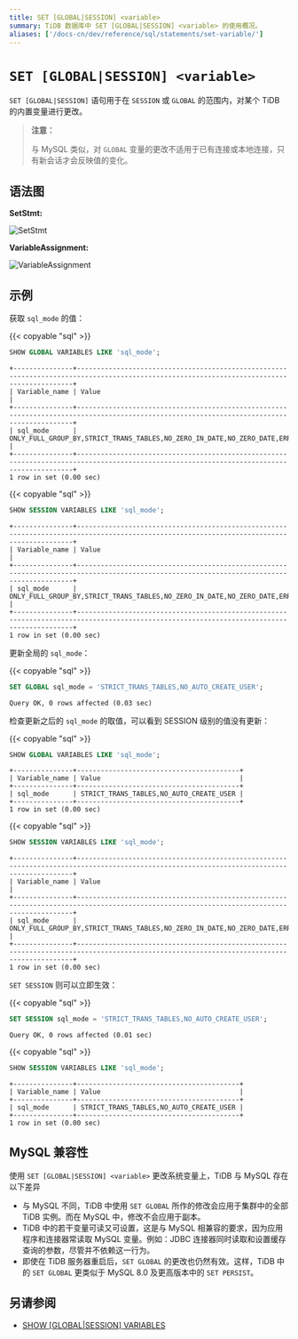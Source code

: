 ```yaml
---
title: SET [GLOBAL|SESSION] <variable>
summary: TiDB 数据库中 SET [GLOBAL|SESSION] <variable> 的使用概况。
aliases: ['/docs-cn/dev/reference/sql/statements/set-variable/']
---
```


# `SET [GLOBAL|SESSION] <variable>`

`SET [GLOBAL|SESSION]` 语句用于在 `SESSION` 或 `GLOBAL` 的范围内，对某个 TiDB 的内置变量进行更改。

> **注意：**
>
> 与 MySQL 类似，对 `GLOBAL` 变量的更改不适用于已有连接或本地连接，只有新会话才会反映值的变化。

## 语法图

**SetStmt:**

![SetStmt](/media/sqlgram/SetStmt.png)

**VariableAssignment:**

![VariableAssignment](/media/sqlgram/VariableAssignment.png)

## 示例

获取 `sql_mode` 的值：

{{< copyable "sql" >}}

```sql
SHOW GLOBAL VARIABLES LIKE 'sql_mode';
```

```
+---------------+-------------------------------------------------------------------------------------------------------------------------------------------+
| Variable_name | Value                                                                                                                                     |
+---------------+-------------------------------------------------------------------------------------------------------------------------------------------+
| sql_mode      | ONLY_FULL_GROUP_BY,STRICT_TRANS_TABLES,NO_ZERO_IN_DATE,NO_ZERO_DATE,ERROR_FOR_DIVISION_BY_ZERO,NO_AUTO_CREATE_USER,NO_ENGINE_SUBSTITUTION |
+---------------+-------------------------------------------------------------------------------------------------------------------------------------------+
1 row in set (0.00 sec)
```

{{< copyable "sql" >}}

```sql
SHOW SESSION VARIABLES LIKE 'sql_mode';
```

```
+---------------+-------------------------------------------------------------------------------------------------------------------------------------------+
| Variable_name | Value                                                                                                                                     |
+---------------+-------------------------------------------------------------------------------------------------------------------------------------------+
| sql_mode      | ONLY_FULL_GROUP_BY,STRICT_TRANS_TABLES,NO_ZERO_IN_DATE,NO_ZERO_DATE,ERROR_FOR_DIVISION_BY_ZERO,NO_AUTO_CREATE_USER,NO_ENGINE_SUBSTITUTION |
+---------------+-------------------------------------------------------------------------------------------------------------------------------------------+
1 row in set (0.00 sec)
```

更新全局的 `sql_mode`：

{{< copyable "sql" >}}

```sql
SET GLOBAL sql_mode = 'STRICT_TRANS_TABLES,NO_AUTO_CREATE_USER';
```

```
Query OK, 0 rows affected (0.03 sec)
```

检查更新之后的 `sql_mode` 的取值，可以看到 SESSION 级别的值没有更新：

{{< copyable "sql" >}}

```sql
SHOW GLOBAL VARIABLES LIKE 'sql_mode';
```

```
+---------------+-----------------------------------------+
| Variable_name | Value                                   |
+---------------+-----------------------------------------+
| sql_mode      | STRICT_TRANS_TABLES,NO_AUTO_CREATE_USER |
+---------------+-----------------------------------------+
1 row in set (0.00 sec)
```

{{< copyable "sql" >}}

```sql
SHOW SESSION VARIABLES LIKE 'sql_mode';
```

```
+---------------+-------------------------------------------------------------------------------------------------------------------------------------------+
| Variable_name | Value                                                                                                                                     |
+---------------+-------------------------------------------------------------------------------------------------------------------------------------------+
| sql_mode      | ONLY_FULL_GROUP_BY,STRICT_TRANS_TABLES,NO_ZERO_IN_DATE,NO_ZERO_DATE,ERROR_FOR_DIVISION_BY_ZERO,NO_AUTO_CREATE_USER,NO_ENGINE_SUBSTITUTION |
+---------------+-------------------------------------------------------------------------------------------------------------------------------------------+
1 row in set (0.00 sec)
```

`SET SESSION` 则可以立即生效：

{{< copyable "sql" >}}

```sql
SET SESSION sql_mode = 'STRICT_TRANS_TABLES,NO_AUTO_CREATE_USER';
```

```
Query OK, 0 rows affected (0.01 sec)
```

{{< copyable "sql" >}}

```sql
SHOW SESSION VARIABLES LIKE 'sql_mode';
```

```
+---------------+-----------------------------------------+
| Variable_name | Value                                   |
+---------------+-----------------------------------------+
| sql_mode      | STRICT_TRANS_TABLES,NO_AUTO_CREATE_USER |
+---------------+-----------------------------------------+
1 row in set (0.00 sec)
```

## MySQL 兼容性

使用 `SET [GLOBAL|SESSION] <variable>` 更改系统变量上，TiDB 与 MySQL 存在以下差异

* 与 MySQL 不同，TiDB 中使用 `SET GLOBAL` 所作的修改会应用于集群中的全部 TiDB 实例。而在 MySQL 中，修改不会应用于副本。
* TiDB 中的若干变量可读又可设置，这是与 MySQL 相兼容的要求，因为应用程序和连接器常读取 MySQL 变量。例如：JDBC 连接器同时读取和设置缓存查询的参数，尽管并不依赖这一行为。
* 即使在 TiDB 服务器重启后，`SET GLOBAL` 的更改也仍然有效。这样，TiDB 中的 `SET GLOBAL` 更类似于 MySQL 8.0 及更高版本中的 `SET PERSIST`。

## 另请参阅

* [SHOW \[GLOBAL|SESSION\] VARIABLES](/sql-statements/sql-statement-show-variables.md)

